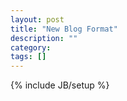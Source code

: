 ```yaml
---
layout: post
title: "New Blog Format"
description: ""
category: 
tags: []
---
```

{% include JB/setup %}
